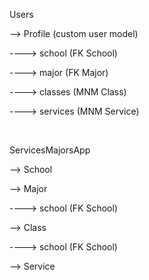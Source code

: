 Users

--> Profile (custom user model)

----> school (FK School)

----> major (FK Major)

----> classes (MNM Class)

----> services (MNM Service)


<br>


ServicesMajorsApp

--> School

--> Major

----> school (FK School)

--> Class

----> school (FK School)

--> Service